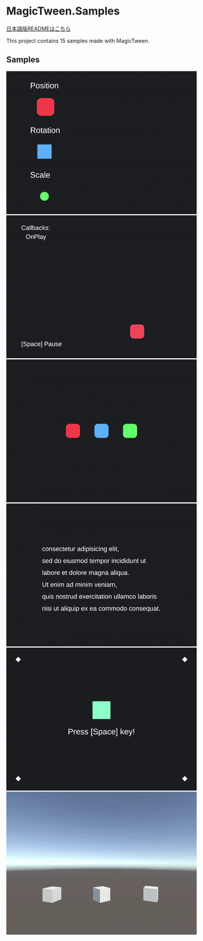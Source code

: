 # MagicTween.Samples

[日本語版READMEはこちら](https://github.com/AnnulusGames/MagicTween/blob/main/MagicTween.Samples/README_JP.md)

This project contains 15 samples made with MagicTween.

## Samples

<img src="https://github.com/AnnulusGames/MagicTween/blob/main/MagicTween.Samples/Assets/Documentation~/sample_gif_1.gif" width="600">

<img src="https://github.com/AnnulusGames/MagicTween/blob/main/MagicTween.Samples/Assets/Documentation~/sample_gif_2.gif" width="600">

<img src="https://github.com/AnnulusGames/MagicTween/blob/main/MagicTween.Samples/Assets/Documentation~/sample_gif_3.gif" width="600">

<img src="https://github.com/AnnulusGames/MagicTween/blob/main/MagicTween.Samples/Assets/Documentation~/sample_gif_4.gif" width="600">

<img src="https://github.com/AnnulusGames/MagicTween/blob/main/MagicTween.Samples/Assets/Documentation~/sample_gif_5.gif" width="600">

<img src="https://github.com/AnnulusGames/MagicTween/blob/main/MagicTween.Samples/Assets/Documentation~/sample_gif_6.gif" width="600">